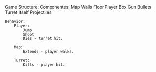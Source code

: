 Game Structure:
	Componentes: 
		Map
			Walls
			Floor
		Player
			Box
			Gun
			Bullets
		Turret
			Itself
			Projectiles 
	
	Behavior: 
		Player:
			Jump
			Shoot
			Dies - turret hit.
		
		Map:
			Extends - player walks.
		
		Turret:
			Kills - player hit.
			
			
		
		
		
	
	
